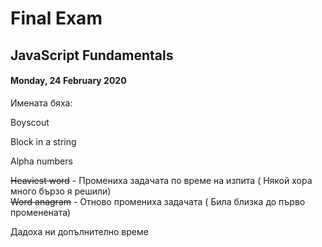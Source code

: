 

# Final Exam

## JavaScript Fundamentals

#### Monday, 24 February 2020

Имената бяха:

Boyscout 

Block in a string

Alpha numbers

~~Heaviest word~~ - Промениха задачата по време на изпита ( Някой хора много бързо я решили)  
~~Word anagram~~ - Отново промениха задачата ( Била близка до първо променената)

Дадоха ни допълнително време

